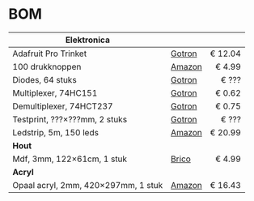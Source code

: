 # BOM

| **Elektronica** | <!-- --> | <!-- --> |
| -------- | -------- | --------:|
| Adafruit Pro Trinket |  [Gotron](https://www.gotron.be/adafruit-pro-trinket-5v-16mhz.html) | € 12.04 |
| 100 drukknoppen | [Amazon](https://www.amazon.de/-/en/gp/product/B07Q1BXV7T/) | € 4.99 |
| Diodes, 64 stuks | [Gotron](???) | € ??? |
| Multiplexer, 74HC151 | [Gotron](https://www.gotron.be/8-input-multiplexer.html) | € 0.62 |
| Demultiplexer, 74HCT237 | [Gotron](https://www.gotron.be/decoder-3.html) | € 0.75 |
| Testprint, ???×???mm, 2 stuks | [Gotron](???) | € ??? |
| Ledstrip, 5m, 150 leds | [Amazon](https://www.amazon.de/-/en/gp/product/B07TNPN4B6/) | € 20.99 |
| **Hout** | <!-- --> | <!-- --> |
| Mdf, 3mm, 122×61cm, 1 stuk | [Brico](https://www.brico.be/nl/bouwmaterialen/hout/mdf-platen/sencys-mdf-paneel-hoge-densiteit-122x61x0-3cm/1887933) | € 4.99 |
| **Acryl** | <!-- --> | <!-- --> |
| Opaal acryl, 2mm, 420×297mm, 1 stuk | [Amazon](https://www.amazon.de/-/en/gp/product/B06W9F1S1G/) | € 16.43 |
